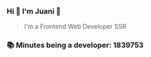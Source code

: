 ### Hi 👋 I&#39;m Juani 🦁

> I&#39;m a Frontend Web Developer SSR

### 📚 Minutes being a developer: 1839753
